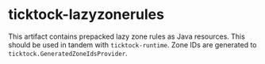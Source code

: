 ticktock-lazyzonerules
======================

This artifact contains prepacked lazy zone rules as Java resources. This should be used in tandem
with `ticktock-runtime`. Zone IDs are generated to `ticktock.GeneratedZoneIdsProvider`.
